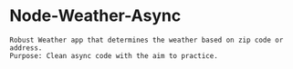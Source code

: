 # Node-Weather-Async
```
Robust Weather app that determines the weather based on zip code or address.
Purpose: Clean async code with the aim to practice.
```
